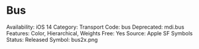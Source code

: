 # Bus

Availability: iOS 14
Category: Transport
Code: bus
Deprecated: mdi.bus
Features: Color, Hierarchical, Weights
Free: Yes
Source: Apple SF Symbols
Status: Released
Symbol: bus2x.png